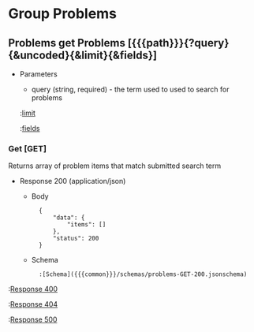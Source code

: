 # Group Problems

## Problems get Problems [{{{path}}}{?query}{&uncoded}{&limit}{&fields}]

+ Parameters

    + query (string, required) - the term used to used to search for problems


    :[limit]({{{common}}}/parameters/limit.md)

    :[fields]({{{common}}}/parameters/fields.md)


### Get [GET]

Returns array of problem items that match submitted search term

+ Response 200 (application/json)

    + Body

            {
                "data": {
                    "items": []
                },
                "status": 200
            }

    + Schema

            :[Schema]({{{common}}}/schemas/problems-GET-200.jsonschema)

:[Response 400]({{{common}}}/responses/400.md)

:[Response 404]({{{common}}}/responses/404.md)

:[Response 500]({{{common}}}/responses/500.md)

